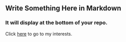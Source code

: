 ## Write Something Here in Markdown
### It will display at the bottom of your repo.
Click [here](https://tchan51.github.io/Interests) to go to my interests.
